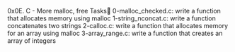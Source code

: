 0x0E. C - More malloc, free
Tasks📓
0-malloc_checked.c: write a function that allocates memory using malloc
1-string_nconcat.c: write a function concatenates two strings
2-calloc.c: write a function that allocates memory for an array using malloc
3-array_range.c: write a function that creates an array of integers
